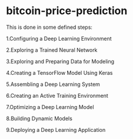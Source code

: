 # bitcoin-price-prediction

This is done in some defined steps:

1.Configuring a Deep Learning Environment

2.Exploring a Trained Neural Network 

3.Exploring and Preparing Data for Modeling

4.Creating a TensorFlow Model Using Keras

5.Assembling a Deep Learning System

6.Creating an Active Training Environment

7.Optimizing a Deep Learning Model

8.Building Dynamic Models

9.Deploying a Deep Learning Application 
